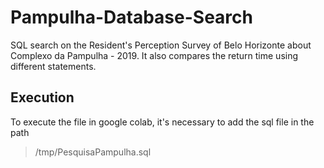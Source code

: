 # Pampulha-Database-Search
SQL search on the Resident's Perception Survey of Belo Horizonte about Complexo da Pampulha - 2019. It also compares the return time using different statements.

## Execution
To execute the file in google colab, it's necessary to add the sql file in the path
>/tmp/PesquisaPampulha.sql

